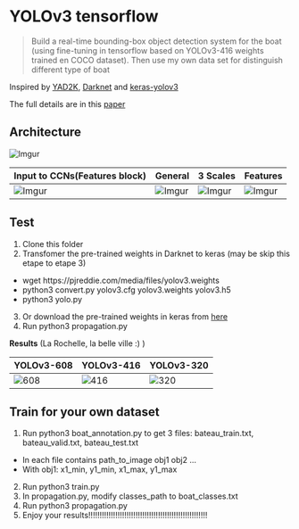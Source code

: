 # YOLOv3 tensorflow 
> Build a real-time bounding-box object detection system for the boat (using fine-tuning in tensorflow based on YOLOv3-416 weights trained en COCO dataset). Then use my own data set for distinguish different type of boat 


Inspired by [YAD2K](https://github.com/allanzelener/YAD2K), [Darknet](https://github.com/pjreddie/darknet) and [keras-yolov3](https://github.com/qqwweee/keras-yolo3)


The full details are in this [paper](https://pjreddie.com/media/files/papers/YOLOv3.pdf)


##  Architecture


![Imgur](https://i.imgur.com/ToEbljZ.png)


| Input to CCNs(Features block) | General | 3 Scales | Features |
|-------------------------------|---------|----------|--------- |
| ![Imgur](https://i.imgur.com/BVWAq2e.png) | ![Imgur](https://i.imgur.com/7MKumGI.png) | ![Imgur](https://i.imgur.com/WfaG4Cw.png) | ![Imgur](https://i.imgur.com/C6DjsB9.jpg) |


## Test
1. Clone this folder
2. Transfomer the pre-trained weights in Darknet to keras (may be skip this etape to etape 3)
  <ul>
  <li>wget https://pjreddie.com/media/files/yolov3.weights </li>
  <li>python3 convert.py yolov3.cfg yolov3.weights yolov3.h5</li>
  <li>python3 yolo.py </li>
  </ul>
  
  
3. Or download the pre-trained weights in keras from [here](https://drive.google.com/open?id=1cVWJE1hv1M_KxzyJN6NE52L2JKqjW133)
4. Run python3 propagation.py 


**Results** (La Rochelle, la belle ville :) )


| YOLOv3-608 | YOLOv3-416 | YOLOv3-320 |
|------------|------------|------------|
| ![608](https://i.imgur.com/d6wCvfx.jpg) | ![416](https://i.imgur.com/jL2gnXW.jpg) | ![320](https://i.imgur.com/XlOdq1N.jpg) |


## Train for your own dataset


1. Run python3 boat_annotation.py to get 3 files: bateau_train.txt, bateau_valid.txt, bateau_test.txt
  <ul>
  <li>In each file contains path_to_image obj1 obj2 ...</li>
  <li>With obj1: x1_min, y1_min, x1_max, y1_max</li>
  </ul>
  
  
2. Run python3 train.py
3. In propagation.py, modify classes_path to boat_classes.txt
4. Run python3 propagation.py
5. Enjoy your results!!!!!!!!!!!!!!!!!!!!!!!!!!!!!!!!!!!!!!!!!!!!!!!!!!!!!


